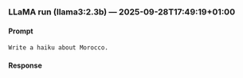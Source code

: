 ### LLaMA run (llama3:2.3b) — 2025-09-28T17:49:19+01:00

#### Prompt
```
Write a haiku about Morocco.
```

#### Response
```
